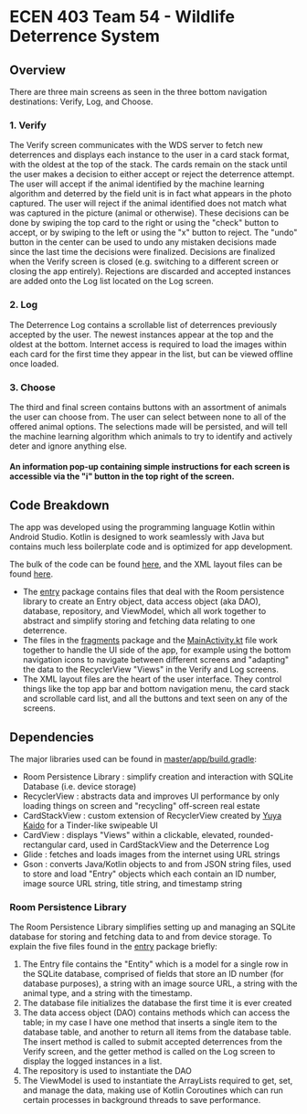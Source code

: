# ECEN 403 Team 54 - Wildlife Deterrence System
## Overview
There are three main screens as seen in the three bottom navigation destinations: Verify, Log, and Choose.
### 1. Verify
The Verify screen communicates with the WDS server to fetch new deterrences and displays each instance to the user in a card stack format, with the oldest at the top of the stack.
The cards remain on the stack until the user makes a decision to either accept or reject the deterrence attempt.
The user will accept if the animal identified by the machine learning algorithm and deterred by the field unit is in fact what appears in the photo captured.
The user will reject if the animal identified does not match what was captured in the picture (animal or otherwise).
These decisions can be done by swiping the top card to the right or using the "check" button to accept, or by swiping to the left or using the "x" button to reject.
The "undo" button in the center can be used to undo any mistaken decisions made since the last time the decisions were finalized.
Decisions are finalized when the Verify screen is closed (e.g. switching to a different screen or closing the app entirely).
Rejections are discarded and accepted instances are added onto the Log list located on the Log screen.
### 2. Log
The Deterrence Log contains a scrollable list of deterrences previously accepted by the user.
The newest instances appear at the top and the oldest at the bottom.
Internet access is required to load the images within each card for the first time they appear in the list, but can be viewed offline once loaded.
### 3. Choose
The third and final screen contains buttons with an assortment of animals the user can choose from.
The user can select between none to all of the offered animal options.
The selections made will be persisted, and will tell the machine learning algorithm which animals to try to identify and actively deter and ignore anything else.

#### An information pop-up containing simple instructions for each screen is accessible via the "i" button in the top right of the screen.

## Code Breakdown
The app was developed using the programming language Kotlin within Android Studio. Kotlin is designed to work seamlessly with Java but contains much less boilerplate code and is optimized for app development.  

The bulk of the code can be found [here](https://github.com/acoskuner500/ECEN403-WDS/tree/master/app/src/main/java/com/example/wds), and the XML layout files can be found [here](https://github.com/acoskuner500/ECEN403-WDS/tree/master/app/src/main/res/layout).  
+ The [entry](https://github.com/acoskuner500/ECEN403-WDS/tree/master/app/src/main/java/com/example/wds/entry) package contains files that deal with the Room persistence library to create an Entry object, data access object (aka DAO), database, repository, and ViewModel, which all work together to abstract and simplify storing and fetching data relating to one deterrence.  
+ The files in the [fragments](https://github.com/acoskuner500/ECEN403-WDS/tree/master/app/src/main/java/com/example/wds/fragments) package and the [MainActivity.kt](https://github.com/acoskuner500/ECEN403-WDS/blob/master/app/src/main/java/com/example/wds/MainActivity.kt) file work together to handle the UI side of the app, for example using the bottom navigation icons to navigate between different screens and "adapting" the data to the RecyclerView "Views" in the Verify and Log screens.  
+ The XML layout files are the heart of the user interface. They control things like the top app bar and bottom navigation menu, the card stack and scrollable card list, and all the buttons and text seen on any of the screens.

## Dependencies
The major libraries used can be found in [master/app/build.gradle](https://github.com/acoskuner500/ECEN403-WDS/blob/master/app/build.gradle):
+ Room Persistence Library : simplify creation and interaction with SQLite Database (i.e. device storage)
+ RecyclerView : abstracts data and improves UI performance by only loading things on screen and "recycling" off-screen real estate
+ CardStackView : custom extension of RecyclerView created by [Yuya Kaido](https://github.com/yuyakaido/CardStackView) for a Tinder-like swipeable UI
+ CardView : displays "Views" within a clickable, elevated, rounded-rectangular card, used in CardStackView and the Deterrence Log
+ Glide : fetches and loads images from the internet using URL strings
+ Gson : converts Java/Kotlin objects to and from JSON string files, used to store and load "Entry" objects which each contain an ID number, image source URL string, title string, and timestamp string

### Room Persistence Library
The Room Persistence Library simplifies setting up and managing an SQLite database for storing and fetching data to and from device storage. To explain the five files found in the [entry](https://github.com/acoskuner500/ECEN403-WDS/tree/master/app/src/main/java/com/example/wds/entry) package briefly:  
1. The Entry file contains the "Entity" which is a model for a single row in the SQLite database, comprised of fields that store an ID number (for database purposes), a string with an image source URL, a string with the animal type, and a string with the timestamp.  
2. The database file initializes the database the first time it is ever created
3. The data access object (DAO) contains methods which can access the table; in my case I have one method that inserts a single item to the database table, and another to return all items from the database table. The insert method is called to submit accepted deterrences from the Verify screen, and the getter method is called on the Log screen to display the logged instances in a list.  
4. The repository is used to instantiate the DAO  
5. The ViewModel is used to instantiate the ArrayLists required to get, set, and manage the data, making use of Kotlin Coroutines which can run certain processes in background threads to save performance.  
